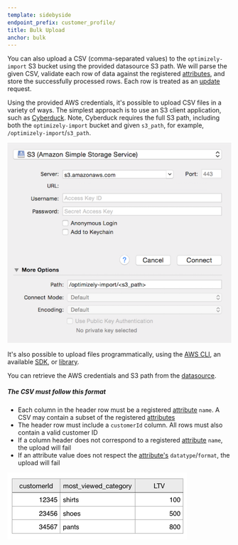 ```yaml
---
template: sidebyside
endpoint_prefix: customer_profile/
title: Bulk Upload
anchor: bulk
---
```


You can also upload a CSV (comma-separated values) to the `optimizely-import` S3 bucket using the provided datasource S3
path.  We will parse the given CSV, validate each row of data against the registered
[attributes](/rest/customer_profiles#dcp_attributes), and store the successfully processed rows.  Each row is treated as
an [update](/rest/customer_profiles#update-customer-profile) request.

Using the provided AWS credentials, it's possible to upload CSV files in a variety of ways.  The simplest approach is to
use an S3 client application, such as [Cyberduck](http://www.cyberduck.io/?l=en).
Note, Cyberduck requires the full S3 path, including both the `optimizely-import` bucket and given `s3_path`,
for example, `/optimizely-import`/`s3_path`.

<img src="/assets/img/dcp/cyberduck_path.png">

It's also possible to upload files programmatically, using the [AWS
CLI](http://docs.aws.amazon.com/cli/latest/userguide/using-s3-commands.html), an available
[SDK](https://aws.amazon.com/tools/), or [library](http://boto3.readthedocs.org/en/latest/reference/services/s3.html).

You can retrieve the AWS credentials and S3 path from the [datasource](/rest/customer_profiles#read-dcpdatasource).

##### The CSV must follow this format
- Each column in the header row must be a registered [attribute](/rest/customer_profiles#dcp_attributes) `name`. A CSV
  may contain a subset of the registered [attributes](/rest/customer_profiles#dcp_attributes)
- The header row must include a `customerId` column. All rows must also contain a valid customer ID
- If a column header does not correspond to a registered [attribute](/rest/customer_profiles#dcp_attributes) `name`, the
  upload will fail
- If an attribute value does not respect the [attribute's](/rest/customer_profiles#dcp_attributes) `datatype`/`format`,
  the upload will fail


<img src="/assets/img/dcp/csv.png">
